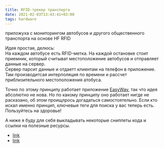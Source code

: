```yaml
---
title: RFID-трекер транспорта
date: 2021-02-03T13:43:41+03:00
tags: hardware
---
```


приложуха с мониторингом автобусов и другого общественного транспорта на основе HF RFID

Идея простая, делюсь:  
На каждом автобусе есть RFID-метка. На каждой остановке стоит приемник, который считыват местоположение автобусов и отправляет данные на сервер.  
Сервер парсит данные и отдаетт клиентам на телефон в приложение. Там производитсая интерполяция по времени и рассчет приблизительного местоположения атобуса.

Точно по этому принципу работает приложение [EasyWay](https://play.google.com/store/apps/details?id=com.eway), так что идея абсолютно не нова. Но по какому принципу оно работает нигде не расказано, об этом проищлрось догадаться самостоятельно. Если кто искал именно принцип, ключевые теги для поиска у вас теперь есть. Пользуйтесь на здоровье!

А ниже я буду для себя выкладывать некоторые сниппеты кода и ссылки на полезные ресурсы.

* [link](#)
* [link](#)
